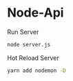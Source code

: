 # Node-Api

Run Server

```bash
node server.js
```
Hot Reload Server

```bash
yarn add nodemon -D
```
